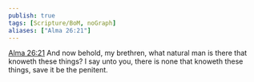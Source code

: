 ```yaml
---
publish: true
tags: [Scripture/BoM, noGraph]
aliases: ["Alma 26:21"]
---
```

[Alma 26:21](https://churchofjesuschrist.org/study/scriptures/bofm/alma/26?lang=eng&id=p21#p21) And now behold, my brethren, what natural man is there that knoweth these things? I say unto you, there is none that knoweth these things, save it be the penitent.
